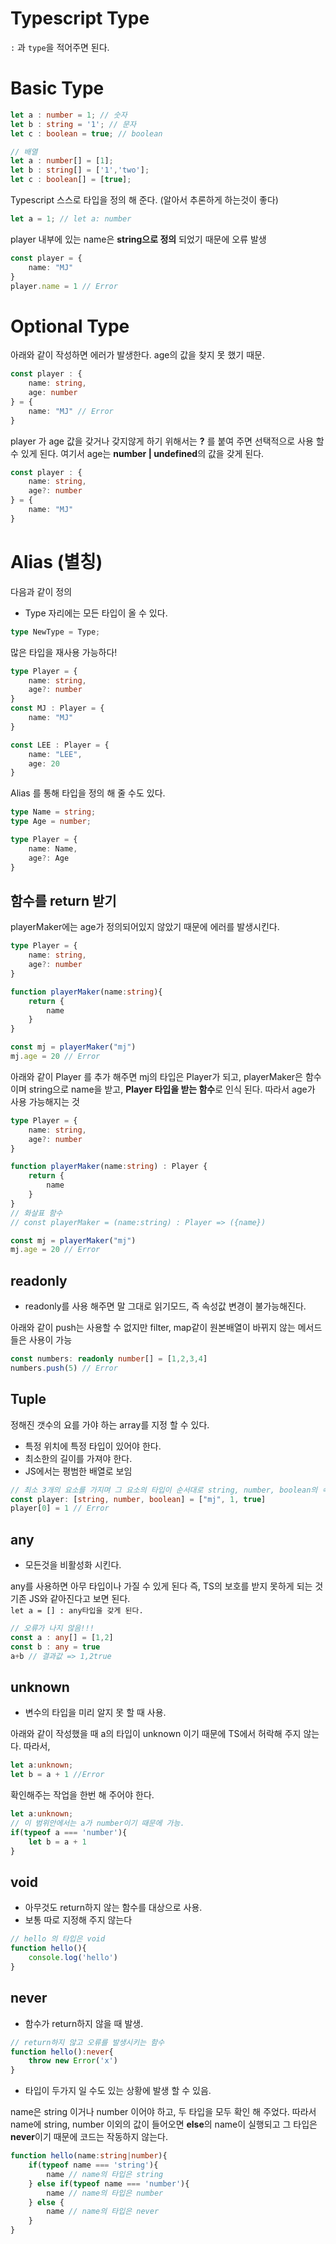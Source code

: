 # Typescript Type
```:``` 과 ```type```을 적어주면 된다.
# Basic Type
```typescript
let a : number = 1; // 숫자
let b : string = '1'; // 문자
let c : boolean = true; // boolean

// 배열
let a : number[] = [1];
let b : string[] = ['1','two']; 
let c : boolean[] = [true]; 
```

 Typescript 스스로 타입을 정의 해 준다. (알아서 추론하게 하는것이 좋다)
```typescript
let a = 1; // let a: number
```

  player 내부에 있는 name은 **string으로 정의** 되었기 때문에 오류 발생
```typescript
const player = {
    name: "MJ"
}
player.name = 1 // Error
```


# Optional Type
아래와 같이 작성하면 에러가 발생한다. age의 값을 찾지 못 했기 때문.
```typescript
const player : {
    name: string,
    age: number
} = {
    name: "MJ" // Error
}
```

player 가 age 값을 갖거나 갖지않게 하기 위해서는 **?** 를 붙여 주면 선택적으로 사용 할 수 있게 된다. 여기서 age는 **number | undefined**의 값을 갖게 된다.
```typescript
const player : {
    name: string,
    age?: number
} = {
    name: "MJ"
}
```


# Alias (별칭)
다음과 같이 정의
- Type 자리에는 모든 타입이 올 수 있다.
```typescript
type NewType = Type;
```
많은 타입을 재사용 가능하다!
```typescript
type Player = {
    name: string,
    age?: number
}
const MJ : Player = {
    name: "MJ"
}

const LEE : Player = {
    name: "LEE",
    age: 20
}
```

Alias 를 통해 타입을 정의 해 줄 수도 있다.
```typescript
type Name = string;
type Age = number;

type Player = {
    name: Name,
    age?: Age
}
```
## 함수를 return 받기
playerMaker에는 age가 정의되어있지 않았기 때문에 에러를 발생시킨다.
```typescript
type Player = {
    name: string,
    age?: number
}

function playerMaker(name:string){
    return {
        name
    }
}

const mj = playerMaker("mj")
mj.age = 20 // Error

```
아래와 같이 Player 를 추가 해주면 mj의 타입은 Player가 되고, playerMaker은 함수이며 string으로 name을 받고, **Player 타입을 받는 함수**로 인식 된다. 따라서 age가 사용 가능해지는 것
```typescript
type Player = {
    name: string,
    age?: number
}

function playerMaker(name:string) : Player {
    return {
        name
    }
}
// 화살표 함수
// const playerMaker = (name:string) : Player => ({name})

const mj = playerMaker("mj")
mj.age = 20 // Error

```
## readonly
- readonly를 사용 해주면 말 그대로 읽기모드, 즉 속성값 변경이 불가능해진다.

아래와 같이 push는 사용할 수 없지만 filter, map같이 원본배열이 바뀌지 않는 메서드들은 사용이 가능
```typescript
const numbers: readonly number[] = [1,2,3,4]
numbers.push(5) // Error
```
## Tuple
정해진 갯수의 요를 가야 하는 array를 지정 할 수 있다.
- 특정 위치에 특정 타입이 있어야 한다.
- 최소한의 길이를 가져야 한다.
- JS에서는 평범한 배열로 보임
```typescript
// 최소 3개의 요소를 가지며 그 요소의 타입이 순서대로 string, number, boolean의 속성을 가져야 한다.
const player: [string, number, boolean] = ["mj", 1, true]
player[0] = 1 // Error
```

## any
- 모든것을 비활성화 시킨다.  

any를 사용하면 아무 타입이나 가질 수 있게 된다 즉, TS의 보호를 받지 못하게 되는 것 기존 JS와 같아진다고 보면 된다.  
```let a = [] : any타입을 갖게 된다.```
```typescript
// 오류가 나지 않음!!!
const a : any[] = [1,2]
const b : any = true
a+b // 결과값 => 1,2true
```
## unknown
- 변수의 타입을 미리 알지 못 할 때 사용.  

아래와 같이 작성했을 때 a의 타입이 unknown 이기 때문에 TS에서 허락해 주지 않는다. 따라서,
```typescript
let a:unknown;
let b = a + 1 //Error
```
확인해주는 작업을 한번 해 주어야 한다.
```typescript
let a:unknown;
// 이 범위안에서는 a가 number이기 때문에 가능.
if(typeof a === 'number'){
    let b = a + 1
}
```

## void
- 아무것도 return하지 않는 함수를 대상으로 사용.
- 보통 따로 지정해 주지 않는다 
 
```typescript
// hello 의 타입은 void
function hello(){
    console.log('hello')
}
```
## never
- 함수가 return하지 않을 때 발생.
```typescript
// return하지 않고 오류를 발생시키는 함수
function hello():never{
    throw new Error('x')
}
```
- 타입이 두가지 일 수도 있는 상황에 발생 할 수 있음.

name은 string 이거나 number 이어야 하고, 두 타입을 모두 확인 해 주었다. 따라서 name에 string, number 이외의 값이 들어오면 **else**의 name이 실행되고 그 타입은 **never**이기 때문에 코드는 작동하지 않는다.
```typescript
function hello(name:string|number){
    if(typeof name === 'string'){
        name // name의 타입은 string
    } else if(typeof name === 'number'){
        name // name의 타입은 number
    } else {
        name // name의 타입은 never
    }
}
```


